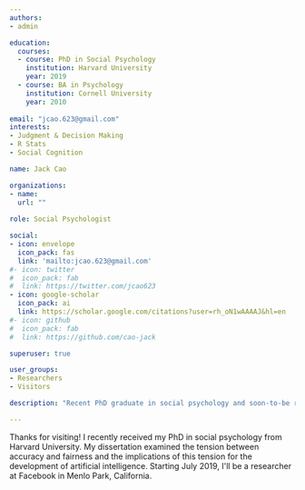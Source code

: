 ```yaml
---
authors:
- admin

education:
  courses:
  - course: PhD in Social Psychology
    institution: Harvard University
    year: 2019
  - course: BA in Psychology
    institution: Cornell University
    year: 2010
    
email: "jcao.623@gmail.com"
interests:
- Judgment & Decision Making
- R Stats
- Social Cognition

name: Jack Cao

organizations:
- name:
  url: ""
  
role: Social Psychologist

social:
- icon: envelope
  icon_pack: fas
  link: 'mailto:jcao.623@gmail.com'
#- icon: twitter
#  icon_pack: fab
#  link: https://twitter.com/jcao623
- icon: google-scholar
  icon_pack: ai
  link: https://scholar.google.com/citations?user=rh_oN1wAAAAJ&hl=en
#- icon: github
#  icon_pack: fab
#  link: https://github.com/cao-jack

superuser: true

user_groups:
- Researchers
- Visitors

description: "Recent PhD graduate in social psychology and soon-to-be researcher at Facebook"

---
```


Thanks for visiting! I recently received my PhD in social psychology from Harvard University. My dissertation examined the tension between accuracy and fairness and the implications of this tension for the development of artificial intelligence. Starting July 2019, I'll be a researcher at Facebook in Menlo Park, California.

